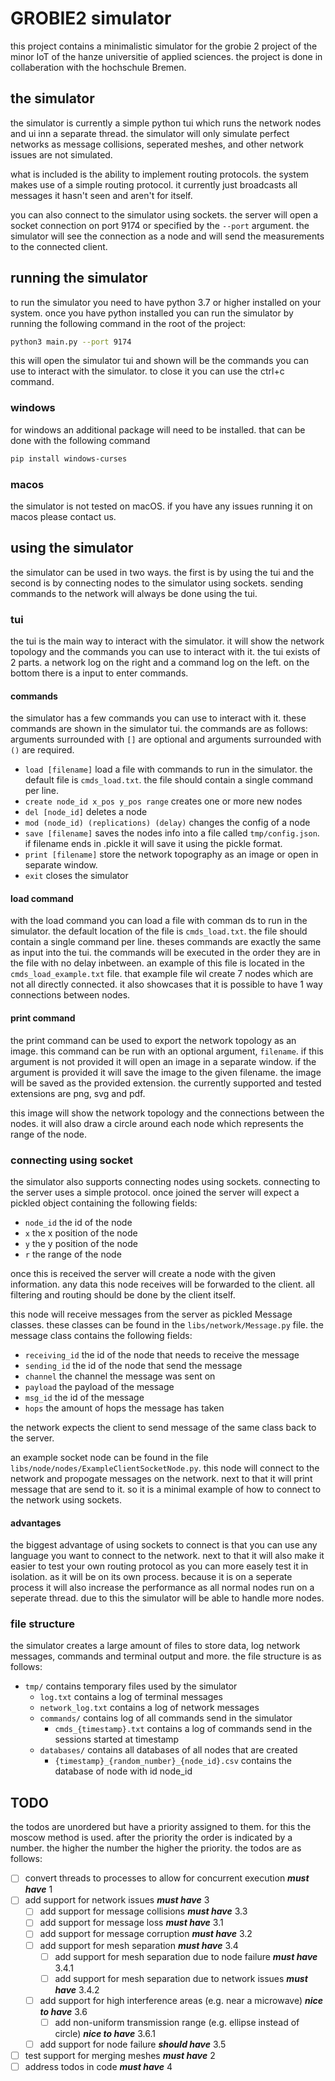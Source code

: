 # GROBIE2 simulator

this project contains a minimalistic simulator for the grobie 2 project of the minor IoT of the hanze universitie of 
applied sciences. the project is done in collaberation with the hochschule Bremen.

## the simulator

the simulator is currently a simple python tui which runs the network nodes and ui inn a separate thread. the simulator 
will only simulate perfect networks as message collisions, seperated meshes, and other network issues are not simulated.

what is included is the ability to implement routing protocols. the system makes use of a simple routing protocol. it 
currently just broadcasts all messages it hasn't seen and aren't for itself.

you can also connect to the simulator using sockets. the server will open a socket connection on port 9174 or specified 
by the `--port` argument. the simulator will see the connection as a node and will send the measurements to the 
connected client.

## running the simulator

to run the simulator you need to have python 3.7 or higher installed on your system.
once you have python installed you can run the simulator by running the following command in the root of the project:

```bash
python3 main.py --port 9174
```

this will open the simulator tui and shown will be the commands you can use to interact with the simulator.
to close it you can use the ctrl+c command.

### windows

for windows an additional package will need to be installed. that can be done with the following command

```bash
pip install windows-curses
```

### macos

the simulator is not tested on macOS. if you have any issues running it on macos please contact us.

## using the simulator

the simulator can be used in two ways. the first is by using the tui and the second is by connecting nodes to the
simulator using sockets. sending commands to the network will always be done using the tui.

### tui

the tui is the main way to interact with the simulator. it will show the network topology and the commands you can use
to interact with it. the tui exists of 2 parts. a network log on the right and a command log on the left. on the bottom 
there is a input to enter commands.

#### commands

the simulator has a few commands you can use to interact with it. these commands are shown in the simulator tui.
the commands are as follows: arguments surrounded with `[]` are optional and arguments surrounded with `()` are
required.

- `load [filename]` load a file with commands to run in the simulator. the default file is `cmds_load.txt`. the file
  should contain a single command per line.
- `create node_id x_pos y_pos range` creates one or more new nodes
- `del [node_id]` deletes a node
- `mod (node_id) (replications) (delay)` changes the config of a node
- `save [filename]` saves the nodes info into a file called `tmp/config.json`. if filename ends in .pickle it will save
  it using the pickle format.
- `print [filename]` store the network topography as an image or open in separate window.
- `exit` closes the simulator

#### load command

with the load command you can load a file with comman ds to run in the simulator. the default location of the file is 
`cmds_load.txt`. the file should contain a single command per line. theses commands are exactly the same as input into 
the tui. the commands will be executed in the order they are in the file with no delay inbetween. an example of this 
file is located in the `cmds_load_example.txt` file. that example file wil create 7 nodes which are not all directly 
connected. it also showcases that it is possible to have 1 way connections between nodes.

#### print command
the print command can be used to export the network topology as an image. this command can be run with an optional 
argument, `filename`. if this argument is not provided it will open an image in a separate window. if the argument is 
provided it will save the image to the given filename. the image will be saved as the provided extension. the currently supported and tested extensions are png, svg and pdf.


this image will show the network topology and the connections between the nodes. it will also draw a circle around each 
node which represents the range of the node.

### connecting using socket

the simulator also supports connecting nodes using sockets. connecting to the server uses a simple protocol.
once joined the server will expect a pickled object containing the following fields:

- `node_id` the id of the node
- `x` the x position of the node
- `y` the y position of the node
- `r` the range of the node

once this is received the server will create a node with the given information. any data this node receives will be 
forwarded to the client. all filtering and routing should be done by the client itself.

this node will receive messages from the server as pickled Message classes. these classes can be found in the 
`libs/network/Message.py` file. the message class contains the following fields:

- `receiving_id` the id of the node that needs to receive the message
- `sending_id` the id of the node that send the message
- `channel` the channel the message was sent on
- `payload` the payload of the message
- `msg_id` the id of the message
- `hops` the amount of hops the message has taken

the network expects the client to send message of the same class back to the server.

an example socket node can be found in the file `libs/node/nodes/ExampleClientSocketNode.py`. this node will connect to 
the network and propogate messages on the network. next to that it will print message that are send to it. so it is a 
minimal example of how to connect to the network using sockets.

#### advantages
the biggest advantage of using sockets to connect is that you can use any language you want to connect to the network. 
next to that it will also make it easier to test your own routing protocol as you can more easely test it in isolation. 
as it will be on its own process. because it is on a seperate process it will also increase the performance as all normal 
nodes run on a seperate thread. due to this the simulator will be able to handle more nodes. 

### file structure

the simulator creates a large amount of files to store data, log network messages, commands and terminal output and
more. the file structure is as follows:

- `tmp/` contains temporary files used by the simulator
    - `log.txt` contains a log of terminal messages
    - `network_log.txt` contains a log of network messages
    - `commands/` contains log of all commands send in the simulator
        - `cmds_{timestamp}.txt` contains a log of commands send in the sessions started at timestamp
    - `databases/` contains all databases of all nodes that are created
        - `{timestamp}_{random_number}_{node_id}.csv` contains the database of node with id node_id


## TODO
the todos are unordered but have a priority assigned to them. for this the moscow method is used. after the priority the
order is indicated by a number. the higher the number the higher the priority. the todos are as follows:

- [ ] convert threads to processes to allow for concurrent execution              **_must have_**        1
- [ ] add support for network issues                                              **_must have_**        3
  - [ ] add support for message collisions                                        **_must have_**        3.3
  - [ ] add support for message loss                                              **_must have_**        3.1
  - [ ] add support for message corruption                                        **_must have_**        3.2
  - [ ] add support for mesh separation                                           **_must have_**        3.4
    - [ ] add support for mesh separation due to node failure                     **_must have_**        3.4.1
    - [ ] add support for mesh separation due to network issues                   **_must have_**        3.4.2
  - [ ] add support for high interference areas (e.g. near a microwave)           **_nice to have_**     3.6
    - [ ] add non-uniform transmission range (e.g. ellipse instead of circle)     **_nice to have_**     3.6.1       
  - [ ] add support for node failure                                              **_should have_**      3.5
- [ ] test support for merging meshes                                             **_must have_**        2
- [ ] address todos in code                                                        **_must have_**        4